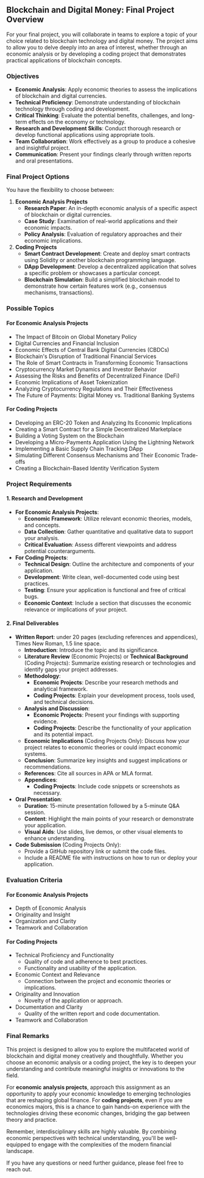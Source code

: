 ## **Blockchain and Digital Money: Final Project Overview**

For your final project, you will collaborate in teams to explore a topic of your choice related to blockchain technology and digital money. The project aims to allow you to delve deeply into an area of interest, whether through an economic analysis or by developing a coding project that demonstrates practical applications of blockchain concepts.

### **Objectives**

- **Economic Analysis**: Apply economic theories to assess the implications of blockchain and digital currencies.
- **Technical Proficiency**: Demonstrate understanding of blockchain technology through coding and development.
- **Critical Thinking**: Evaluate the potential benefits, challenges, and long-term effects on the economy or technology.
- **Research and Development Skills**: Conduct thorough research or develop functional applications using appropriate tools.
- **Team Collaboration**: Work effectively as a group to produce a cohesive and insightful project.
- **Communication**: Present your findings clearly through written reports and oral presentations.

### **Final Project Options**

You have the flexibility to choose between:

1. **Economic Analysis Projects**
   - **Research Paper**: An in-depth economic analysis of a specific aspect of blockchain or digital currencies.
   - **Case Study**: Examination of real-world applications and their economic impacts.
   - **Policy Analysis**: Evaluation of regulatory approaches and their economic implications.
2. **Coding Projects**
   - **Smart Contract Development**: Create and deploy smart contracts using Solidity or another blockchain programming language.
   - **DApp Development**: Develop a decentralized application that solves a specific problem or showcases a particular concept.
   - **Blockchain Simulation**: Build a simplified blockchain model to demonstrate how certain features work (e.g., consensus mechanisms, transactions).

### **Possible Topics**

#### **For Economic Analysis Projects**

- The Impact of Bitcoin on Global Monetary Policy
- Digital Currencies and Financial Inclusion
- Economic Effects of Central Bank Digital Currencies (CBDCs)
- Blockchain's Disruption of Traditional Financial Services
- The Role of Smart Contracts in Transforming Economic Transactions
- Cryptocurrency Market Dynamics and Investor Behavior
- Assessing the Risks and Benefits of Decentralized Finance (DeFi)
- Economic Implications of Asset Tokenization
- Analyzing Cryptocurrency Regulations and Their Effectiveness
- The Future of Payments: Digital Money vs. Traditional Banking Systems

#### **For Coding Projects**

- Developing an ERC-20 Token and Analyzing Its Economic Implications
- Creating a Smart Contract for a Simple Decentralized Marketplace
- Building a Voting System on the Blockchain
- Developing a Micro-Payments Application Using the Lightning Network
- Implementing a Basic Supply Chain Tracking DApp
- Simulating Different Consensus Mechanisms and Their Economic Trade-offs
- Creating a Blockchain-Based Identity Verification System

### **Project Requirements**

#### **1. Research and Development**

- **For Economic Analysis Projects**:
  - **Economic Framework**: Utilize relevant economic theories, models, and concepts.
  - **Data Collection**: Gather quantitative and qualitative data to support your analysis.
  - **Critical Evaluation**: Assess different viewpoints and address potential counterarguments.
- **For Coding Projects**:
  - **Technical Design**: Outline the architecture and components of your application.
  - **Development**: Write clean, well-documented code using best practices.
  - **Testing**: Ensure your application is functional and free of critical bugs.
  - **Economic Context**: Include a section that discusses the economic relevance or implications of your project.

#### **2. Final Deliverables**

- **Written Report**: under 20 pages (excluding references and appendices), Times New Roman, 1.5 line space.
  - **Introduction**: Introduce the topic and its significance.
  - **Literature Review** (Economic Projects) or **Technical Background** (Coding Projects): Summarize existing research or technologies and identify gaps your project addresses.
  - **Methodology**:
    - **Economic Projects**: Describe your research methods and analytical framework.
    - **Coding Projects**: Explain your development process, tools used, and technical decisions.
  - **Analysis and Discussion**:
    - **Economic Projects**: Present your findings with supporting evidence.
    - **Coding Projects**: Describe the functionality of your application and its potential impact.
  - **Economic Implications** (Coding Projects Only): Discuss how your project relates to economic theories or could impact economic systems.
  - **Conclusion**: Summarize key insights and suggest implications or recommendations.
  - **References**: Cite all sources in APA or MLA format.
  - **Appendices**:
    - **Coding Projects**: Include code snippets or screenshots as necessary.
- **Oral Presentation**:
  - **Duration**: 15-minute presentation followed by a 5-minute Q&A session.
  - **Content**: Highlight the main points of your research or demonstrate your application.
  - **Visual Aids**: Use slides, live demos, or other visual elements to enhance understanding.
- **Code Submission** (Coding Projects Only):
  - Provide a GitHub repository link or submit the code files.
  - Include a README file with instructions on how to run or deploy your application.

### **Evaluation Criteria**

#### **For Economic Analysis Projects**

- Depth of Economic Analysis
- Originality and Insight
- Organization and Clarity
- Teamwork and Collaboration

#### **For Coding Projects**

- Technical Proficiency and Functionality 
  - Quality of code and adherence to best practices.
  - Functionality and usability of the application.
- Economic Context and Relevance
  - Connection between the project and economic theories or implications.
- Originality and Innovation 
  - Novelty of the application or approach.
- Documentation and Clarity
  - Quality of the written report and code documentation.
- Teamwork and Collaboration

### **Final Remarks**

This project is designed to allow you to explore the multifaceted world of blockchain and digital money creatively and thoughtfully. Whether you choose an economic analysis or a coding project, the key is to deepen your understanding and contribute meaningful insights or innovations to the field.

For **economic analysis projects**, approach this assignment as an opportunity to apply your economic knowledge to emerging technologies that are reshaping global finance. For **coding projects**, even if you are economics majors, this is a chance to gain hands-on experience with the technologies driving these economic changes, bridging the gap between theory and practice.

Remember, interdisciplinary skills are highly valuable. By combining economic perspectives with technical understanding, you'll be well-equipped to engage with the complexities of the modern financial landscape.

If you have any questions or need further guidance, please feel free to reach out.